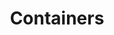 ---
layout: default
title: Containers
nav_order: 3
parent: Compute
grand_parent: C. Modernization Playbook 
---